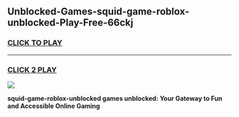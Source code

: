 
## Unblocked-Games-squid-game-roblox-unblocked-Play-Free-66ckj
<h3>
<a href="https://premium76.site?title=squid-game-roblox-unblocked&ref=18A">CLICK TO PLAY</a></h3>
<hr>

<h3>
<a href="https://premium76.site?title=squid-game-roblox-unblocked&ref=18A">CLICK 2 PLAY</a>
  
</h3>

<a href="https://premium76.site?title=squid-game-roblox-unblocked&ref=18A"><img src="https://clearcache.store/games.png"></a>


**squid-game-roblox-unblocked games unblocked: Your Gateway to Fun and Accessible Online Gaming**
